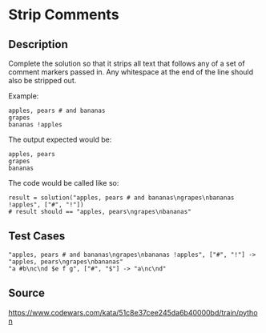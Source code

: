 # Strip Comments

## Description 

Complete the solution so that it strips all text that follows any of a set of comment markers passed in. Any whitespace at the end of the line should also be stripped out.

Example:

    apples, pears # and bananas
    grapes
    bananas !apples

The output expected would be:

    apples, pears
    grapes
    bananas

The code would be called like so:

    result = solution("apples, pears # and bananas\ngrapes\nbananas !apples", ["#", "!"])
    # result should == "apples, pears\ngrapes\nbananas"

## Test Cases

    "apples, pears # and bananas\ngrapes\nbananas !apples", ["#", "!"] -> "apples, pears\ngrapes\nbananas"
    "a #b\nc\nd $e f g", ["#", "$"] -> "a\nc\nd"

## Source
https://www.codewars.com/kata/51c8e37cee245da6b40000bd/train/python
